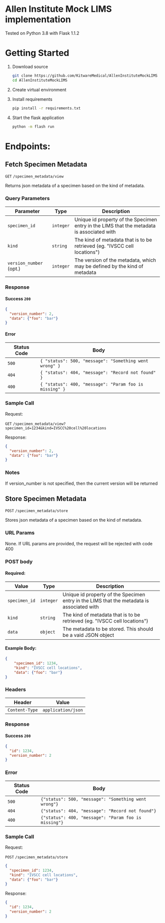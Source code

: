 # Allen Institute Mock LIMS implementation

Tested on Python 3.8 with Flask 1.1.2

# Getting Started

1. Download source

    ```bash
    git clone https://github.com/KitwareMedical/AllenInstituteMockLIMS
    cd AllenInstituteMockLIMS
    ```

2. Create virtual environment

3. Install requirements

    ```bash
    pip install -r requirements.txt
    ```

4. Start the flask application

    ```bash
    python -m flash run
    ```

# Endpoints:

## Fetch Specimen Metadata

`GET` `/specimen_metadata/view`

Returns json metadata of a specimen based on the kind of metadata.

### Query Parameters

|Parameter|Type|Description|
|---|---|---|
|`specimen_id`|`integer`|Unique id property of the Specimen entry in the LIMS that the metadata is associated with|
|`kind`|`string`|The kind of metadata that is to be retrieved (eg. "IVSCC cell locations")|
|`version_number` (opt.)|`integer`|The version of the metadata, which may be defined by the kind of metadata|

### Response

#### Success `200`

```json
{
  "version_number": 2,
  "data": {"foo": "bar"}
}
```

#### Error

|Status Code|Body|
|---|---|
|`500`|`{ "status": 500, "message": "Something went wrong" }`|
|`404`|`{ "status": 404, "message": "Record not found" }`|
|`400`|`{ "status": 400, "message": "Param foo is missing" }`|

### Sample Call

Request:

`GET` `/specimen_metadata/view?specimen_id=1234&kind=IVSCC%20cell%20locations`

Response:

```json
{
  "version_number": 2,
  "data": {"foo": "bar"}
}
```

### Notes

If version_number is not specified, then the current version will be returned

## Store Specimen Metadata

`POST` `/specimen_metadata/store`

Stores json metadata of a specimen based on the kind of metadata.

### URL Params

None. If URL params are provided, the request will be rejected with code 400

### POST body

#### Required:

|Value|Type|Description|
|---|---|---|
|`specimen_id`|`integer`|Unique id property of the Specimen entry in the LIMS that the metadata is associated with|
|`kind`|`string`|The kind of metadata that is to be retrieved (eg. "IVSCC cell locations")|
|`data`|`object`|The metadata to be stored. This should be a vaid JSON object|

#### Example Body:

```json
{
    "specimen_id": 1234,
    "kind": "IVSCC cell locations",
    "data": {"foo": "bar"}
}
```

### Headers

|Header|Value|
|---|---|
|`Content-Type`|`application/json`|

### Response

#### Success `200`

```json
{
  "id": 1234,
  "version_number": 2
}
```

### Error

|Status Code|Body|
|---|---|
|`500`|`{"status": 500, "message": "Something went wrong"}`|
|`404`|`{"status": 404, "message": "Record not found"}`|
|`400`|`{"status": 400, "message": "Param foo is missing"}`|

### Sample Call

Request: 

`POST` `/specimen_metadata/store`

```json
{
  "specimen_id": 1234,
  "kind": "IVSCC cell locations",
  "data": {"foo": "bar"}
}
```

Response: 

```json
{
  "id": 1234,
  "version_number": 2
}
```
